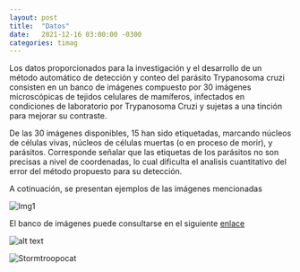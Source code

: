 ```yaml
---
layout: post
title:  "Datos"
date:   2021-12-16 03:00:00 -0300
categories: timag
---
```

Los datos proporcionados para la investigación y el desarrollo de un método automático de detección y conteo del parásito Trypanosoma cruzi consisten en un banco de imágenes compuesto por 30 imágenes microscópicas de tejidos celulares de mamíferos, infectados en condiciones de laboratorio por Trypanosoma Cruzi y sujetas a una tinción para mejorar su contraste. 

De las 30 imágenes disponibles, 15 han sido etiquetadas, marcando núcleos de células vivas, núcleos de células muertas (o en proceso de morir), y parásitos. Corresponde señalar que las etiquetas de los parásitos no son precisas a nivel de coordenadas, lo cual dificulta el analisis cuantitativo del error del método propuesto para su detección. 

A cotinuación, se presentan ejemplos de las imágenes mencionadas

![Img1](https://figshare.com/ndownloader/files/30768373/preview/30768373/preview.jpg?private_link=893ad0a491482f95b181)


El banco de imágenes puede consultarse en el siguiente [enlace](https://figshare.com/s/893ad0a491482f95b181?file=30990769)


![alt text](assets\img\img2_labeled.PNG "Title")



![Stormtroopocat](https://octodex.github.com/images/stormtroopocat.jpg "The Stormtroopocat")